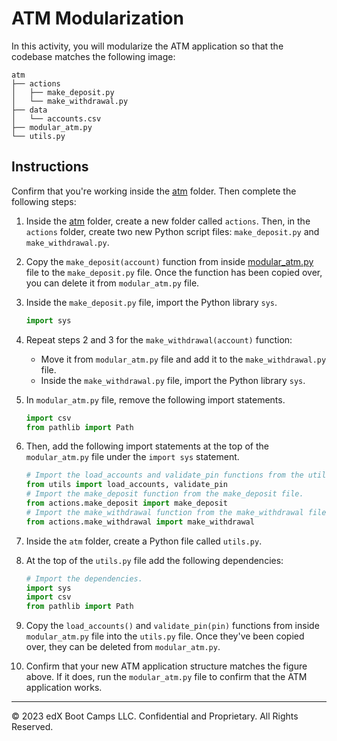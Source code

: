 # ATM Modularization

In this activity, you will modularize the ATM application so that the codebase matches the following image:

```text
atm
├── actions
│   ├── make_deposit.py
│   └── make_withdrawal.py
├── data
│   └── accounts.csv
├── modular_atm.py
└── utils.py
```


## Instructions

Confirm that you're working inside the [atm](Unsolved/atm/) folder. Then complete the following steps:

1. Inside the [atm](Unsolved/atm/) folder, create a new folder called `actions`. Then, in the `actions` folder, create two new Python script files: `make_deposit.py` and `make_withdrawal.py`.

2. Copy the `make_deposit(account)` function from inside [modular_atm.py](Unsolved/atm/modular_atm.py) file to the `make_deposit.py` file. Once the function has been copied over, you can delete it from `modular_atm.py` file.

3. Inside the `make_deposit.py` file, import the Python library `sys`.

    ```python
    import sys
    ```

4. Repeat steps 2 and 3 for the `make_withdrawal(account)` function:
    * Move it from `modular_atm.py` file and add it to the `make_withdrawal.py` file.
    * Inside the `make_withdrawal.py` file, import the Python library `sys`.

5. In `modular_atm.py` file, remove the following import statements.

    ```python
    import csv
    from pathlib import Path
    ```

5. Then, add the following import statements at the top of the `modular_atm.py` file under the `import sys` statement.

    ```python
    # Import the load_accounts and validate_pin functions from the utils file.
    from utils import load_accounts, validate_pin
    # Import the make_deposit function from the make_deposit file.
    from actions.make_deposit import make_deposit
    # Import the make_withdrawal function from the make_withdrawal file.
    from actions.make_withdrawal import make_withdrawal
    ```

6. Inside the `atm` folder, create a Python file called `utils.py`.

7. At the top of the `utils.py` file add the following dependencies:

    ```python
    # Import the dependencies.
    import sys
    import csv
    from pathlib import Path
    ```

8. Copy the `load_accounts()` and `validate_pin(pin)` functions from inside `modular_atm.py` file into the `utils.py` file. Once they've been copied over, they can be deleted from `modular_atm.py`.

9. Confirm that your new ATM application structure matches the figure above. If it does, run the `modular_atm.py` file to confirm that the ATM application works.


---

© 2023 edX Boot Camps LLC. Confidential and Proprietary. All Rights Reserved.
